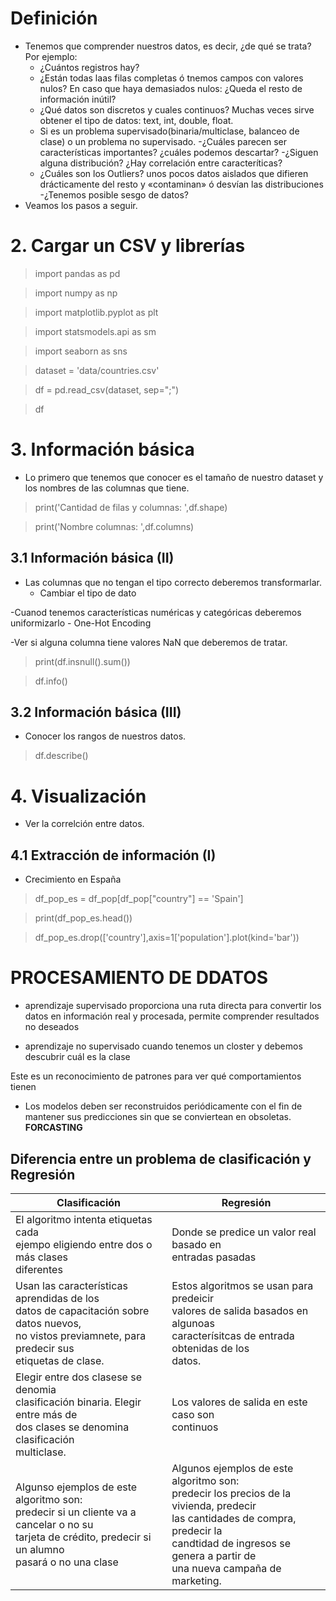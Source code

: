 # Definición
 
- Tenemos que comprender nuestros datos, es decir, ¿de qué se trata? Por ejemplo:
    - ¿Cuántos registros hay?
    - ¿Están todas laas filas completas ó tnemos campos con valores nulos? En caso que haya demasiados nulos: ¿Queda el resto de información inútil?
    - ¿Qué datos son discretos y cuales continuos? Muchas veces sirve obtener el tipo de datos: text, int, double, float.
    - Si es un problema supervisado(binaria/multiclase, balanceo de clase) o un problema no supervisado.
    -¿Cuáles parecen ser características importantes? ¿cuáles podemos descartar?
    -¿Siguen alguna distribución? ¿Hay correlación entre caracteríticas?
    - ¿Cuáles son los Outliers? unos pocos datos aislados que difieren drácticamente del resto y «contaminan» ó desvían las distribuciones
    -¿Tenemos posible sesgo de datos?
- Veamos los pasos a seguir.

# 2. Cargar un CSV y librerías

> import pandas as pd

> import numpy as np

>import matplotlib.pyplot as plt

> import statsmodels.api as sm

> import seaborn as sns

> dataset = 'data/countries.csv'

> df = pd.read_csv(dataset, sep=";")

> df


# 3. Información básica 

- Lo primero que tenemos que conocer es el tamaño de nuestro dataset y los nombres de las columnas que tiene.

> print('Cantidad de filas y columnas: ',df.shape)

> print('Nombre columnas: ',df.columns)

## 3.1 Información básica (II)

- Las columnas que no tengan el tipo correcto deberemos transformarlar.
    - Cambiar el tipo de dato

-Cuanod tenemos características numéricas y categóricas deberemos uniformizarlo
    - One-Hot Encoding

-Ver si alguna columna tiene valores NaN que deberemos de tratar.

> print(df.insnull().sum())

> df.info()

## 3.2 Información básica (III)

- Conocer los rangos de nuestros datos.
> df.describe()

# 4. Visualización
- Ver la correlción entre datos.

## 4.1 Extracción de información (I)

- Crecimiento en España

>df_pop_es = df_pop[df_pop["country"] == 'Spain']

>print(df_pop_es.head())

>df_pop_es.drop(['country'],axis=1['population'].plot(kind='bar'))



# PROCESAMIENTO DE DDATOS

- aprendizaje supervisado
proporciona una ruta directa para convertir los datos en información real y procesada, permite comprender resultados no deseados

- aprendizaje no supervisado
cuando tenemos un closter y debemos descubrir cuál es la clase 

Este es un reconocimiento  de patrones para ver qué comportamientos tienen

- Los modelos deben ser reconstruidos periódicamente con el fin de mantener sus predicciones sin que se conviertean en obsoletas. **FORCASTING**

## Diferencia entre un problema de clasificación y Regresión

| Clasificación                                                                                                                                                       | Regresión                                                                                                                                                                                                                   |
| ------------------------------------------------------------------------------------------------------------------------------------------------------------------- | --------------------------------------------------------------------------------------------------------------------------------------------------------------------------------------------------------------------------- |
| El algoritmo intenta etiquetas cada <br> ejempo eligiendo entre dos o más clases <br>diferentes                                                                     | Donde se predice un valor real basado en<br> entradas pasadas                                                                                                                                                               |
| Usan las características aprendidas de los <br> datos de capacitación sobre datos nuevos,<br> no vistos previamnete, para predecir sus<br> etiquetas de clase.      | Estos algoritmos se usan para predeicir <br> valores de salida basados en algunoas <br> caracterísitcas de entrada obtenidas de los <br> datos.                                                                             |
| Elegir entre dos clasese se denomia <br> clasificación binaria. Elegir entre más de <br> dos clases se denomina clasificación <br> multiclase.                      | Los valores de salida en este caso son <br> continuos                                                                                                                                                                       |
| Algunso ejemplos de este algoritmo son: <br> predecir si un cliente va a cancelar o no su <br> tarjeta de crédito, predecir si un alumno <br> pasará o no una clase | Algunos ejemplos de este algoritmo son: <br>predecir los precios de la vivienda, predecir <br> las cantidades de compra, predecir la <br> candtidad de ingresos se genera a partir de <br>  una nueva campaña de marketing. |
